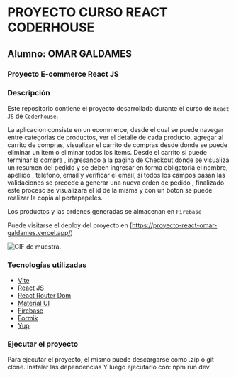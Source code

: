# PROYECTO CURSO REACT CODERHOUSE

## Alumno: OMAR GALDAMES

### Proyecto E-commerce React JS

### Descripción

Este repositorio contiene el proyecto desarrollado durante el curso de `React JS` de `Coderhouse`.

La aplicacion consiste en un ecommerce, desde el cual se puede navegar entre categorias de productos, ver el detalle de cada producto, agregar al carrito de compras, visualizar el carrito de compras desde donde se puede eliminar un item o eliminar todos los items.
Desde el carrito si puede terminar la compra , ingresando a la pagina de Checkout donde se visualiza un resumen del pedido y se deben ingresar en forma obligatoria el nombre, apellido , telefono, email y verificar el email, si todos los campos pasan las validaciones se precede a generar una nueva orden de pedido , finalizado este proceso se visualizara el id de la misma y con un boton se puede realizar la copia al portapapeles.

Los productos y las ordenes generadas se almacenan en `Firebase`

Puede visitarse el deploy del proyecto en [https://proyecto-react-omar-galdames.vercel.app/)

![GIF de muestra.](/ProyectoFinal.gif.gif "Vista del proyecto.")

### Tecnologías utilizadas

- [Vite](https://vitejs.dev/)
- [React JS](https://reactjs.org/)
- [React Router Dom](https://reactrouter.com/)
- [Material UI](https://mui.com/)
- [Firebase](https://firebase.google.com/)
- [Formik](https://formik.org/)
- [Yup](https://www.npmjs.com/package/yup)

### Ejecutar el proyecto

Para ejecutar el proyecto, el mismo puede descargarse como .zip o git clone.
Instalar las dependencias
Y luego ejecutarlo con:
npm run dev
